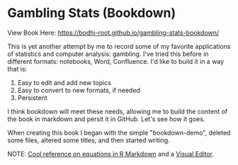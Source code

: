 # Gambling Stats (Bookdown)

View Book Here: https://bodhi-root.github.io/gambling-stats-bookdown/

This is yet another attempt by me to record some of my favorite applications of statistics and computer analysis: gambling.  I've tried this before in different formats: notebooks, Word, Confluence.  I'd like to build it in a way that is:

1. Easy to edit and add new topics
2. Easy to convert to new formats, if needed
3. Persistent

I think bookdown will meet these needs, allowing me to build the content of the book in markdown and persit it in GitHub.  Let's see how it goes.

When creating this book I began with the simple "bookdown-demo", deleted some files, altered some titles, and then started writing.

NOTE: [Cool reference on equations in R Markdown](https://www.montana.edu/rotella/documents/502/MarkdownEqnExamples.Rmd) and a [Visual Editor](http://visualmatheditor.equatheque.net/VisualMathEditor.html).
